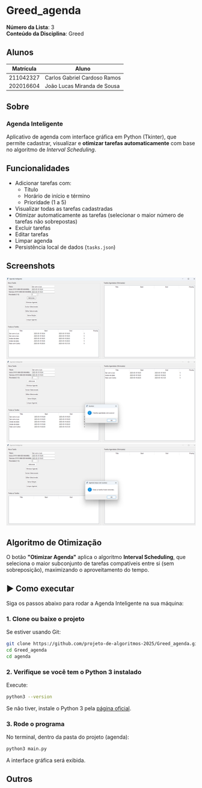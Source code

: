 # Greed_agenda

**Número da Lista**: 3 <br>
**Conteúdo da Disciplina**: Greed <br>

## Alunos
|Matrícula | Aluno |
| -- | -- |
| 211042327  |  Carlos Gabriel Cardoso Ramos |
| 202016604  |  João Lucas Miranda de Sousa |

## Sobre
### Agenda Inteligente

Aplicativo de agenda com interface gráfica em Python (Tkinter), que permite cadastrar, visualizar e **otimizar tarefas automaticamente** com base no algoritmo de _Interval Scheduling_.

## Funcionalidades

- Adicionar tarefas com:
  - Título
  - Horário de início e término
  - Prioridade (1 a 5)
- Visualizar todas as tarefas cadastradas
- Otimizar automaticamente as tarefas (selecionar o maior número de tarefas não sobrepostas)
- Excluir tarefas
- Editar tarefas
- Limpar agenda
- Persistência local de dados (`tasks.json`)

## Screenshots
![Tela Inicial](img/telaInicial.png)
![Tarefas otimizadas](img/agendaOtimizada.png)
![Limpeza de agenda](img/agendaLimpa.png)

## Algoritmo de Otimização

O botão **"Otimizar Agenda"** aplica o algoritmo **Interval Scheduling**, que seleciona o maior subconjunto de tarefas compatíveis entre si (sem sobreposição), maximizando o aproveitamento do tempo.



## ▶️ Como executar

Siga os passos abaixo para rodar a Agenda Inteligente na sua máquina:

### 1. Clone ou baixe o projeto

Se estiver usando Git:

```bash
git clone https://github.com/projeto-de-algoritmos-2025/Greed_agenda.git
cd Greed_agenda
cd agenda
```


### 2. Verifique se você tem o Python 3 instalado

Execute:

```bash
python3 --version
```

Se não tiver, instale o Python 3 pela [página oficial](https://www.python.org/downloads/).

### 3. Rode o programa

No terminal, dentro da pasta do projeto (agenda):

```bash
python3 main.py
```

A interface gráfica será exibida.

## Outros






